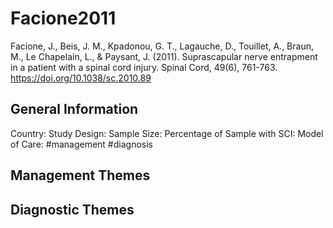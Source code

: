 # Facione2011
Facione, J., Beis, J. M., Kpadonou, G. T., Lagauche, D., Touillet, A., Braun, M., Le Chapelain, L., & Paysant, J. (2011). Suprascapular nerve entrapment in a patient with a spinal cord injury. Spinal Cord, 49(6), 761-763. https://doi.org/10.1038/sc.2010.89 

## General Information
Country: 
Study Design: 
Sample Size: 
Percentage of Sample with SCI:
Model of Care: #management #diagnosis

## Management Themes


## Diagnostic Themes
